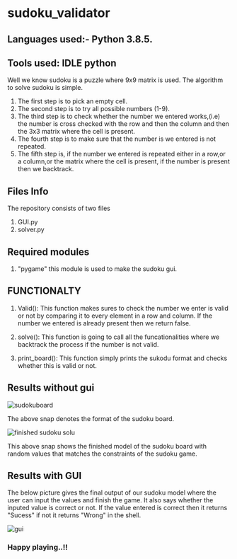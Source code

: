 # sudoku_validator

## Languages used:- Python 3.8.5.
## Tools used: IDLE python


Well we know sudoku is a puzzle where 9x9 matrix is used.
The algorithm to solve sudoku is simple.

1. The first step is to pick an empty cell.
2. The second step is to try all possible numbers (1-9).
3. The third step is to check whether the number we entered works,(i.e) the number is cross checked with the row and then the column and then the 3x3 matrix where the cell is present. 
4. The fourth step is to make sure that the number is we entered is not repeated.
5. The fifth step is, if the number we entered is repeated either in a row,or a column,or the matrix where the cell is present, if the number is present then we backtrack. 


## Files Info
The repository consists of two files
1. GUI.py
2. solver.py

## Required modules
1. "pygame" this module is used to make the sudoku gui.  

## FUNCTIONALTY

1. Valid():
	This function makes sures to check the number we enter is valid or not by comparing it to every element in a row and column. If the number we entered is already present then we return false.

2. solve():
	This function is going to call all the funcationalities where we backtrack the process if the number is not valid.
	
3. print_board():
	This function simply prints the sukodu format and checks whether this is valid or not.
	
## Results without gui 

![sudokuboard](https://user-images.githubusercontent.com/55801381/116355638-bf2c5580-a817-11eb-9b01-9b768acdc2e9.PNG)

The above snap denotes the format of the sudoku board.

![finished sudoku solu](https://user-images.githubusercontent.com/55801381/116355773-f569d500-a817-11eb-8e7b-ca045865054d.PNG)

This above snap shows the finished model of the sudoku board with random values that matches the constraints of the sudoku game.

## Results with GUI

The below picture gives the final output of our sudoku model where the user can input the values and finish the game. It also says whether the inputed value is correct or not. If the value entered is correct then it returns "Sucess" if not it returns "Wrong" in the shell.

![gui](https://user-images.githubusercontent.com/55801381/116356077-66a98800-a818-11eb-8b97-c92de0bf216b.PNG)

### Happy  playing..!!
